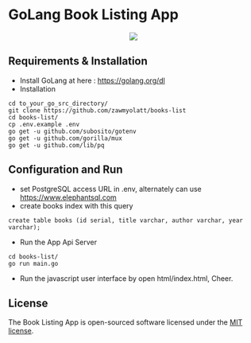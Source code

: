 # GoLang Book Listing App

<p align="center"><img src="https://proxsoftwaresolution.com/uploads/images/book_list.png"></p>

## Requirements & Installation
- Install GoLang at here : https://golang.org/dl
- Installation 
```
cd to_your_go_src_directory/
git clone https://github.com/zawmyolatt/books-list
cd books-list/
cp .env.example .env
go get -u github.com/subosito/gotenv
go get -u github.com/gorilla/mux
go get -u github.com/lib/pq
```

## Configuration and Run
- set PostgreSQL access URL in .env, alternately can use https://www.elephantsql.com
- create books index with this query
```
create table books (id serial, title varchar, author varchar, year varchar);
```
- Run the App Api Server
```
cd books-list/
go run main.go 
```
- Run the javascript user interface by open html/index.html, Cheer.


## License

The Book Listing App is open-sourced software licensed under the [MIT license](https://opensource.org/licenses/MIT).

